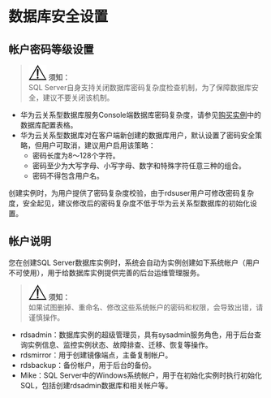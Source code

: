 # 数据库安全设置<a name="zh-cn_topic_0053089720"></a>

## 帐户密码等级设置<a name="section5980155415126"></a>

>![](public_sys-resources/icon-notice.gif) **须知：**   
>SQL Server自身支持关闭数据库密码复杂度检查机制，为了保障数据库安全，建议不要关闭该机制。  

-   华为云关系型数据库服务Console端数据库密码复杂度，请参见[购买实例](https://support.huaweicloud.com/qs-rds/zh-cn_topic_0053089697.html)中的数据库配置表格。
-   华为云关系型数据库对在客户端新创建的数据库用户，默认设置了密码安全策略，但用户可取消，建议用户启用该策略：
    -   密码长度为8～128个字符。
    -   密码至少为大写字母、小写字母、数字和特殊字符任意三种的组合。
    -   密码不得包含用户名。


创建实例时，为用户提供了密码复杂度校验，由于rdsuser用户可修改密码复杂度，安全起见，建议修改后的密码复杂度不低于华为云关系型数据库的初始化设置。

## 帐户说明<a name="section4234913215110"></a>

您在创建SQL Server数据库实例时，系统会自动为实例创建如下系统帐户（用户不可使用），用于给数据库实例提供完善的后台运维管理服务。

>![](public_sys-resources/icon-notice.gif) **须知：**   
>如果试图删掉、重命名、修改这些系统帐户的密码和权限，会导致出错，请谨慎操作。  

-   rdsadmin：数据库实例的超级管理员，具有sysadmin服务角色，用于后台查询实例信息、监控实例状态、故障排查、迁移、恢复等操作。
-   rdsmirror：用于创建镜像端点，主备复制帐户。
-   rdsbackup：备份帐户，用于后台的备份。
-   Mike：SQL Server中的Windows系统帐户，用于在初始化实例时执行初始化SQL，包括创建rdsadmin数据库和相关帐户等。

